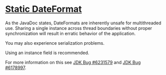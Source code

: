 # [Static DateFormat](https://spotbugs.readthedocs.io/en/latest/bugDescriptions.html#STCAL_STATIC_SIMPLE_DATE_FORMAT_INSTANCE)

As the JavaDoc states, DateFormats are inherently unsafe for multithreaded use.
Sharing a single instance across thread boundaries without proper synchronization will result in erratic behavior of the
application.

You may also experience serialization problems.

Using an instance field is recommended.

For more information on this see [JDK Bug #6231579](http://bugs.java.com/bugdatabase/view_bug.do?bug_id=6231579)
and [JDK Bug #6178997](http://bugs.java.com/bugdatabase/view_bug.do?bug_id=6178997).